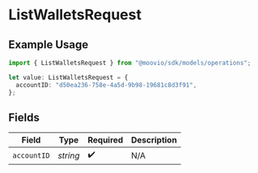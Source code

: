 # ListWalletsRequest

## Example Usage

```typescript
import { ListWalletsRequest } from "@moovio/sdk/models/operations";

let value: ListWalletsRequest = {
  accountID: "d50ea236-758e-4a5d-9b98-19681c8d3f91",
};
```

## Fields

| Field              | Type               | Required           | Description        |
| ------------------ | ------------------ | ------------------ | ------------------ |
| `accountID`        | *string*           | :heavy_check_mark: | N/A                |